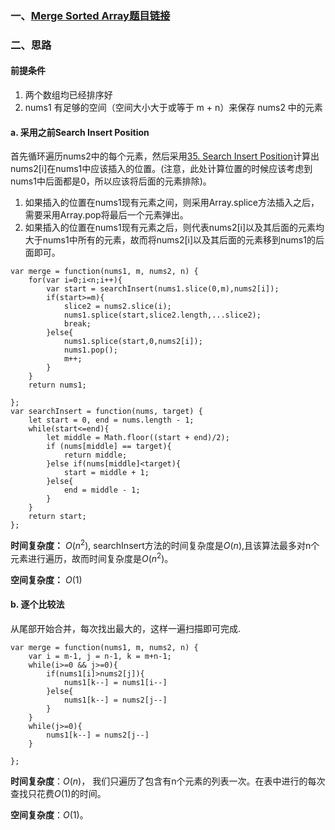 ### 一、[Merge Sorted Array题目链接](https://leetcode.com/problems/merge-sorted-array//)
### 二、思路
#### 前提条件
1. 两个数组均已经排序好
2. nums1 有足够的空间（空间大小大于或等于 m + n）来保存 nums2 中的元素
#### a. 采用之前Search Insert Position
首先循环遍历nums2中的每个元素，然后采用[35. Search Insert Position](./leetcode刷题笔记/35-SearchInsPos.md)计算出nums2[i]在nums1中应该插入的位置。(注意，此处计算位置的时候应该考虑到nums1中后面都是0，所以应该将后面的元素排除)。
1. 如果插入的位置在nums1现有元素之间，则采用Array.splice方法插入之后，需要采用Array.pop将最后一个元素弹出。
2. 如果插入的位置在nums1现有元素之后，则代表nums2[i]以及其后面的元素均大于nums1中所有的元素，故而将nums2[i]以及其后面的元素移到nums1的后面即可。
```
var merge = function(nums1, m, nums2, n) {
    for(var i=0;i<n;i++){
        var start = searchInsert(nums1.slice(0,m),nums2[i]);
        if(start>=m){
            slice2 = nums2.slice(i);
            nums1.splice(start,slice2.length,...slice2);
            break;
        }else{
            nums1.splice(start,0,nums2[i]);
            nums1.pop();
            m++;
        }
    }
    return nums1;
    
};
var searchInsert = function(nums, target) {
    let start = 0, end = nums.length - 1;
    while(start<=end){
        let middle = Math.floor((start + end)/2);
        if (nums[middle] == target){
            return middle;
        }else if(nums[middle]<target){
            start = middle + 1;
        }else{
            end = middle - 1;
        }
    }
    return start;
};
```
**时间复杂度：** $O(n^2)$, searchInsert方法的时间复杂度是$O(n)$,且该算法最多对n个元素进行遍历，故而时间复杂度是$O(n^2)$。

**空间复杂度：** $O(1)$
#### b. 逐个比较法
从尾部开始合并，每次找出最大的，这样一遍扫描即可完成.
```
var merge = function(nums1, m, nums2, n) {
    var i = m-1, j = n-1, k = m+n-1;
    while(i>=0 && j>=0){
        if(nums1[i]>nums2[j]){
            nums1[k--] = nums1[i--]
        }else{
            nums1[k--] = nums2[j--]
        }
    }
    while(j>=0){
        nums1[k--] = nums2[j--]
    }
    
};
```
**时间复杂度**：$O(n)$， 我们只遍历了包含有n个元素的列表一次。在表中进行的每次查找只花费$O(1)$的时间。

**空间复杂度**：$O(1)$。
